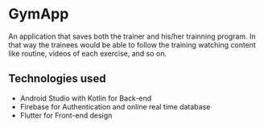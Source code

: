 # GymApp
An application that saves both the trainer and his/her trainning program. In that way the trainees would be able to follow the training watching content like routine, videos of each exercise, and so on.

## Technologies used
- Android Studio with Kotlin for Back-end
- Firebase for Authentication and online real time database
- Flutter for Front-end design
